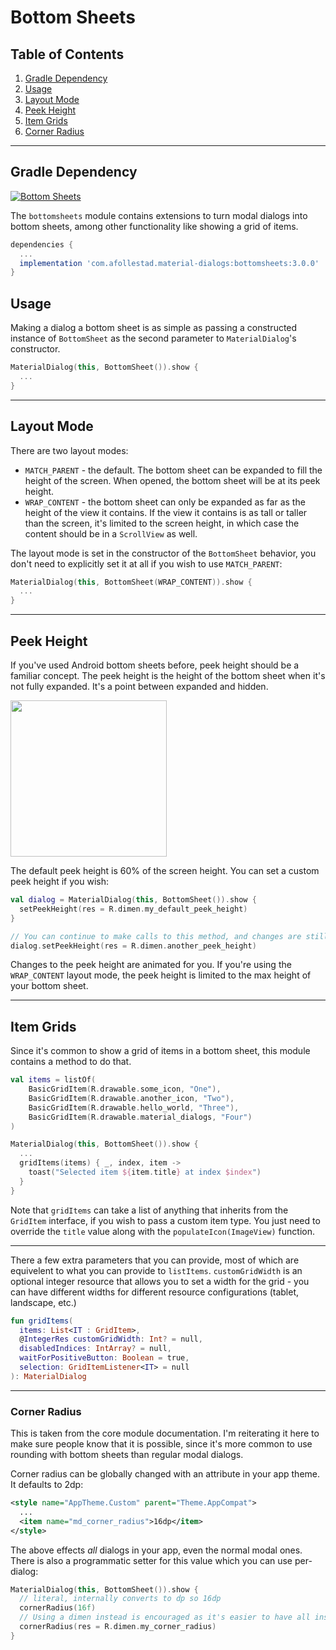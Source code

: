 # Bottom Sheets

## Table of Contents

1. [Gradle Dependency](#gradle-dependency)
2. [Usage](#usage)
3. [Layout Mode](#layout-mode)
4. [Peek Height](#peek-height)
5. [Item Grids](#item-grids)
6. [Corner Radius](#corner-radius)

---

## Gradle Dependency

[ ![Bottom Sheets](https://api.bintray.com/packages/drummer-aidan/maven/material-dialogs%3Abottomsheets/images/download.svg) ](https://bintray.com/drummer-aidan/maven/material-dialogs%3Abottomsheets/_latestVersion)

The `bottomsheets` module contains extensions to turn modal dialogs into bottom sheets, among 
other functionality like showing a grid of items.

```gradle
dependencies {
  ...
  implementation 'com.afollestad.material-dialogs:bottomsheets:3.0.0'
}
```

## Usage

Making a dialog a bottom sheet is as simple as passing a constructed instance of `BottomSheet` 
as the second parameter to `MaterialDialog`'s constructor.

```kotlin
MaterialDialog(this, BottomSheet()).show {
  ...
}
```

---

## Layout Mode

There are two layout modes:

* `MATCH_PARENT` - the default. The bottom sheet can be expanded to fill the height of the screen. 
When opened, the bottom sheet will be at its peek height.
* `WRAP_CONTENT` - the bottom sheet can only be expanded as far as the height of the view it contains. 
If the view it contains is as tall or taller than the screen, it's limited to the screen height, in 
which case the content should be in a `ScrollView` as well.

The layout mode is set in the constructor of the `BottomSheet` behavior, you don't need to 
explicitly set it at all if you wish to use `MATCH_PARENT`:

```kotlin
MaterialDialog(this, BottomSheet(WRAP_CONTENT)).show {
  ...
}
```

---

## Peek Height

If you've used Android bottom sheets before, peek height should be a familiar concept. The peek 
height is the height of the bottom sheet when it's not fully expanded. It's a point between 
expanded and hidden.

<img src="https://raw.githubusercontent.com/afollestad/material-dialogs/master/art/bottomsheet_peekheight.gif" width="250px" />

The default peek height is 60% of the screen height. You can set a custom peek height if you wish: 

```kotlin
val dialog = MaterialDialog(this, BottomSheet()).show {
  setPeekHeight(res = R.dimen.my_default_peek_height)
}

// You can continue to make calls to this method, and changes are still animated
dialog.setPeekHeight(res = R.dimen.another_peek_height)
```

Changes to the peek height are animated for you. If you're using the `WRAP_CONTENT` layout mode, 
the peek height is limited to the max height of your bottom sheet. 

---

## Item Grids

Since it's common to show a grid of items in a bottom sheet, this module contains a method to do 
that.

```kotlin
val items = listOf(
    BasicGridItem(R.drawable.some_icon, "One"),
    BasicGridItem(R.drawable.another_icon, "Two"),
    BasicGridItem(R.drawable.hello_world, "Three"),
    BasicGridItem(R.drawable.material_dialogs, "Four")
)

MaterialDialog(this, BottomSheet()).show {
  ...
  gridItems(items) { _, index, item ->
    toast("Selected item ${item.title} at index $index")
  }
}
```

Note that `gridItems` can take a list of anything that inherits from the `GridItem` interface, 
if you wish to pass a custom item type. You just need to override the `title` value along with the 
`populateIcon(ImageView)` function.

---

There a few extra parameters that you can provide, most of which are equivelent to what you can 
provide to `listItems`. `customGridWidth` is an optional integer resource that allows you to set a 
width for the grid - you can have different widths for different resource configurations (tablet, 
landscape, etc.)

```kotlin
fun gridItems(
  items: List<IT : GridItem>,
  @IntegerRes customGridWidth: Int? = null,
  disabledIndices: IntArray? = null,
  waitForPositiveButton: Boolean = true,
  selection: GridItemListener<IT> = null
): MaterialDialog
```

---

### Corner Radius

This is taken from the core module documentation. I'm reiterating it here to make sure people 
know that it is possible, since it's more common to use rounding with bottom sheets than regular 
modal dialogs.

Corner radius can be globally changed with an attribute in your app theme. It defaults to 2dp:

```xml
<style name="AppTheme.Custom" parent="Theme.AppCompat">
  ...
  <item name="md_corner_radius">16dp</item>
</style>
```

The above effects _all_ dialogs in your app, even the normal modal ones. There is also a 
programmatic setter for this value which you can use per-dialog:

```kotlin
MaterialDialog(this, BottomSheet()).show {
  // literal, internally converts to dp so 16dp
  cornerRadius(16f)
  // Using a dimen instead is encouraged as it's easier to have all instances changeable from one place
  cornerRadius(res = R.dimen.my_corner_radius)
}
```
